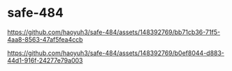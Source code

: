 # safe-484





https://github.com/haoyuh3/safe-484/assets/148392769/bb71cb36-71f5-4aa8-8563-47af5fea4ccb



https://github.com/haoyuh3/safe-484/assets/148392769/b0ef8044-d883-44d1-916f-24277e79a003

